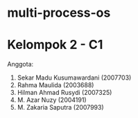 # multi-process-os

# Kelompok 2 - C1
Anggota:
1. Sekar Madu Kusumawardani (2007703)
2. Rahma Maulida (2003688)
3. Hilman Ahmad Rusydi (2007325)
4. M. Azar Nuzy (2004191)
5. M. Zakaria Saputra (2007993)
